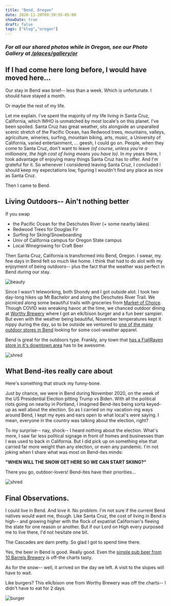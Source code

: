 ```yaml
---
title: "Bend, Oregon"
date: 2020-11-20T09:39:55-05:00
showDate: true
draft: false
tags: ["blog","oregon"]
---
```


### *For all our shared photos while in Oregon, see our Photo Gallery at [/places/gallery/or](/places/gallery/or)*

## If I had come here long before, I would have moved here...
Our stay in Bend was brief-- less than a week.  Which is unfortunate.  I should have stayed a month.

Or maybe the rest of my life.

Let me explain.  I've spent the majority of my life living in Santa Cruz, California, which IMHO is unmatched by most locale's on this planet.  I've been spoiled.  Santa Cruz has great weather, sits alongside an unparalled scenic stretch of the Pacific Ocean, has Redwood trees, mountains, valleys, agriculture, wineries, surfing, mountain biking, arts, music, a University of California, varied entertainment, ... geesh, I could go on.  People, when they come to Santa Cruz, don't want to leave *(of course, unless you're a millionaire, the high cost of living means you have to)*.   In my years there, I took advantage of enjoying many things Santa Cruz has to offer.   And I'm grateful for it.  So whenever I considered leaving Santa Cruz, I concluded I should keep my expectations low, figuring I wouldn't find any place as nice as Santa Cruz.

Then I came to Bend.

## Living Outdoors-- Ain't nothing better
If you swap 

- the Pacific Ocean for the Deschutes River (+ some nearby lakes)
- Redwood Trees for Douglas Fir
- Surfing for Skiing/Snowboarding
- Univ of California campus for Oregon State campus
- Local Winegrowing for Craft Beer

Then Santa Cruz, California is transformed into Bend, Oregon.  I swear, my few days in Bend felt so much like home.  I think that had to do alot with my enjoyment of being outdoors-- plus the fact that the weather was perfect in Bend during our stay. 

![beauty](/places/gallery/or/or_44.jpg) 

Since I wasn't teleworking, both Shondy and I got outside alot.  I took two day-long hikes up Mt Bachelor and along the Deschutes River Trail.  We picniced along some beautiful trails with groceries from [Market of Choice](https://www.marketofchoice.com/locations-bend/).  Though COVID was wreaking havoc at the time, we chanced outdoor dining at [Worthy Brewery](https://worthy.beer/) where I got an elk/bison burger and a fun beer sampler.   But even with the weather being beautiful, November temperatures kept it nippy during the day, so to be outside we ventured to [one of the many outdoor stores in Bend](https://www.gearfix.com/) looking for some cool-weather apparel.

Bend is great for the outdoors type.  Frankly, any town that [has a FjallRaven store in it's downtown area](https://stores.fjallraven.com/or/bend/) has to be awesome.

![shred](/places/gallery/or/or_41.jpg)

## What Bend-ites really care about
Here's something that struck my funny-bone.

Just by chance, we were in Bend during November 2020, on the week of the US Presidential Election pitting Trump vs Biden.   With all the political riots going on nearby in Portland, I imagined Bend-ites being sorta keyed-up as well about the election.  So as I carried on my vacation-ing ways around Bend, I kept my eyes and ears open to what local's were saying.  I mean, everyone in the country was talking about the election, right?

To my surprise-- nay, shock-- I heard nothing about the election.   What's more, I saw far less political signage in front of homes and businesses than I was used to back in California.   But I did pick up on something else that carried far more weight than any election, or even any pandemic.   I'm not joking when I share what was most on Bend-ites minds:

**"WHEN WILL THE SNOW GET HERE SO WE CAN START SKIING?"**

There you go, outdoor-lovers!  Bend-ites have their priorities...

![shred](/places/gallery/or/or_42.jpg)

## Final Observations.

I could live in Bend.  And love it.  No problem.   I'm not sure if the current Bend natives would want me, though.  Like Santa Cruz, the cost of living in Bend is high-- and growing higher with the flock of expatriat Californian's fleeing the state for one reason or another.  But if our Lord on High every purposed me to live there, I'd not hesitate one bit.

The Cascades are darn pretty.  So glad I got to spend time there.

Yes, the beer in Bend is good.  Really good.  Even the [simple pub beer from 10 Barrels Brewery](https://10barrel.com/beer/pub-beer/) is off-the charts tasty.

As for the snow-- well, it arrived on the day we left.   A visit to the slopes will have to wait.

Like burgers?  This elk/bison one from Worthy Brewery was off the charts-- I didn't have to eat for 2 days.

![burger](/places/gallery/or/or_45.jpg)




